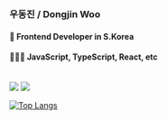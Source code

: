 ### 우동진 / Dongjin Woo

#### 📍 Frontend Developer in S.Korea
#### 🧑🏻‍💻 JavaScript, TypeScript, React, etc
<br>
<a href="mailto:wjinh93@gmail.com" target="_blank"><img src="https://img.shields.io/badge/Gmail-EA4335?style=flat-square&amp;logo=Gmail&amp;logoColor=white"/></a>
<a href="https://www.linkedin.com/in/dongjin-woo-123bb0160/" rel="nofollow"><img src="https://img.shields.io/badge/LinkedIn-0A66C2?style=flat-square&amp;logo=Linkedin&amp;logoColor=white" style="max-width: 100%;"></a>


[![Top Langs](https://github-readme-stats-jin0106.vercel.app/api/top-langs/?username=jin0106&hide=powershell,java,shell&layout=compact)](https://github.com/anuraghazra/github-readme-stats)


<!--
**jin0106/jin0106** is a ✨ _special_ ✨ repository because its `README.md` (this file) appears on your GitHub profile.

Here are some ideas to get you started:

- 🔭 I’m currently working on ...
- 🌱 I’m currently learning ...
- 👯 I’m looking to collaborate on ...
- 🤔 I’m looking for help with ...
- 💬 Ask me about ...
- 📫 How to reach me: ...
- 😄 Pronouns: ...
- ⚡ Fun fact: ...
-->
